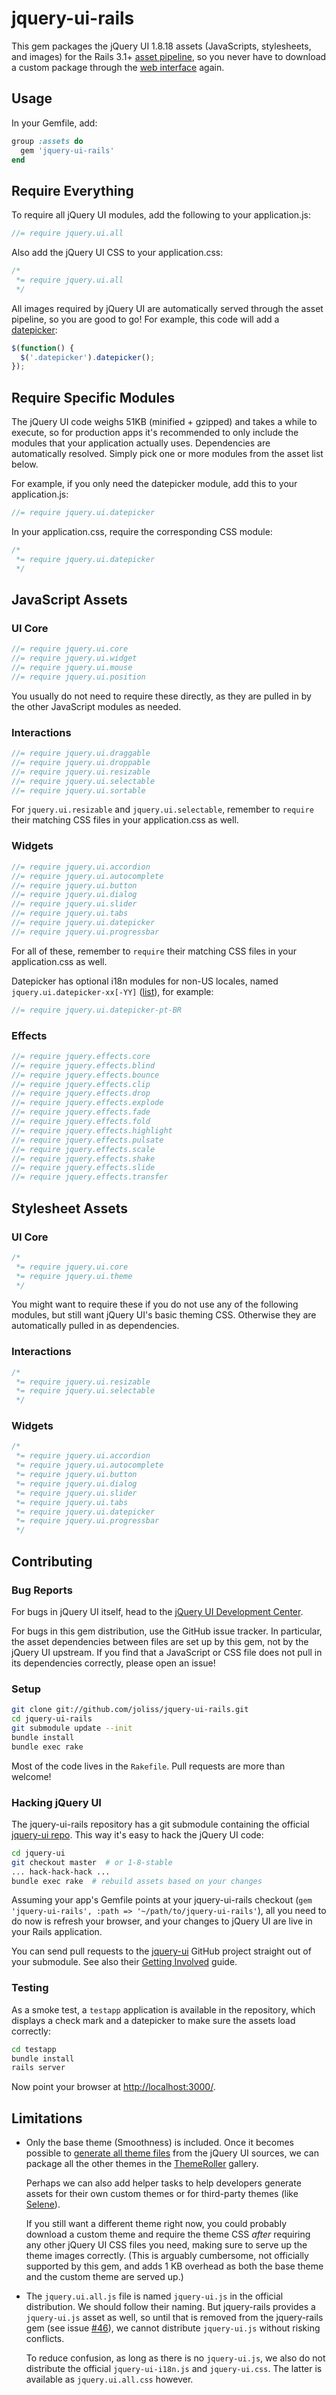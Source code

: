 # jquery-ui-rails

This gem packages the jQuery UI 1.8.18 assets (JavaScripts, stylesheets, and
images) for the Rails 3.1+ [asset
pipeline](http://guides.rubyonrails.org/asset_pipeline.html), so you never have
to download a custom package through the [web
interface](http://jqueryui.com/download) again.

## Usage

In your Gemfile, add:

```ruby
group :assets do
  gem 'jquery-ui-rails'
end
```

## Require Everything

To require all jQuery UI modules, add the following to your application.js:

```javascript
//= require jquery.ui.all
```

Also add the jQuery UI CSS to your application.css:

```css
/*
 *= require jquery.ui.all
 */
```

All images required by jQuery UI are automatically served through the asset
pipeline, so you are good to go! For example, this code will add a
[datepicker](http://jqueryui.com/demos/datepicker/):

```javascript
$(function() {
  $('.datepicker').datepicker();
});
```

## Require Specific Modules

The jQuery UI code weighs 51KB (minified + gzipped) and takes a while to
execute, so for production apps it's recommended to only include the modules
that your application actually uses. Dependencies are automatically resolved.
Simply pick one or more modules from the asset list below.

For example, if you only need the datepicker module, add this to your
application.js:

```javascript
//= require jquery.ui.datepicker
```

In your application.css, require the corresponding CSS module:

```css
/*
 *= require jquery.ui.datepicker
 */
```

## JavaScript Assets

### UI Core

```javascript
//= require jquery.ui.core
//= require jquery.ui.widget
//= require jquery.ui.mouse
//= require jquery.ui.position
```

You usually do not need to require these directly, as they are pulled in by the
other JavaScript modules as needed.

### Interactions

```javascript
//= require jquery.ui.draggable
//= require jquery.ui.droppable
//= require jquery.ui.resizable
//= require jquery.ui.selectable
//= require jquery.ui.sortable
```

For `jquery.ui.resizable` and `jquery.ui.selectable`, remember to `require`
their matching CSS files in your application.css as well.

### Widgets

```javascript
//= require jquery.ui.accordion
//= require jquery.ui.autocomplete
//= require jquery.ui.button
//= require jquery.ui.dialog
//= require jquery.ui.slider
//= require jquery.ui.tabs
//= require jquery.ui.datepicker
//= require jquery.ui.progressbar
```

For all of these, remember to `require` their matching CSS files in your
application.css as well.

Datepicker has optional i18n modules for non-US locales, named
`jquery.ui.datepicker-xx[-YY]`
([list](https://github.com/jquery/jquery-ui/tree/1.8.18/ui/i18n)), for example:

```javascript
//= require jquery.ui.datepicker-pt-BR
```

### Effects

```javascript
//= require jquery.effects.core
//= require jquery.effects.blind
//= require jquery.effects.bounce
//= require jquery.effects.clip
//= require jquery.effects.drop
//= require jquery.effects.explode
//= require jquery.effects.fade
//= require jquery.effects.fold
//= require jquery.effects.highlight
//= require jquery.effects.pulsate
//= require jquery.effects.scale
//= require jquery.effects.shake
//= require jquery.effects.slide
//= require jquery.effects.transfer
```

## Stylesheet Assets

### UI Core

```css
/*
 *= require jquery.ui.core
 *= require jquery.ui.theme
 */
```

You might want to require these if you do not use any of the following modules,
but still want jQuery UI's basic theming CSS. Otherwise they are automatically
pulled in as dependencies.

### Interactions

```css
/*
 *= require jquery.ui.resizable
 *= require jquery.ui.selectable
 */
```

### Widgets

```css
/*
 *= require jquery.ui.accordion
 *= require jquery.ui.autocomplete
 *= require jquery.ui.button
 *= require jquery.ui.dialog
 *= require jquery.ui.slider
 *= require jquery.ui.tabs
 *= require jquery.ui.datepicker
 *= require jquery.ui.progressbar
 */
```

## Contributing

### Bug Reports

For bugs in jQuery UI itself, head to the [jQuery UI Development
Center](http://jqueryui.com/development).

For bugs in this gem distribution, use the GitHub issue tracker. In particular,
the asset dependencies between files are set up by this gem, not by the jQuery
UI upstream. If you find that a JavaScript or CSS file does not pull in its
dependencies correctly, please open an issue!

### Setup

```bash
git clone git://github.com/joliss/jquery-ui-rails.git
cd jquery-ui-rails
git submodule update --init
bundle install
bundle exec rake
```

Most of the code lives in the `Rakefile`. Pull requests are more than welcome!

### Hacking jQuery UI

The jquery-ui-rails repository has a git submodule containing the official
[jquery-ui repo](https://github.com/jquery/jquery-ui). This way it's easy to
hack the jQuery UI code:

```bash
cd jquery-ui
git checkout master  # or 1-8-stable
... hack-hack-hack ...
bundle exec rake  # rebuild assets based on your changes
```

Assuming your app's Gemfile points at your jquery-ui-rails checkout (`gem
'jquery-ui-rails', :path => '~/path/to/jquery-ui-rails'`), all you need to do
now is refresh your browser, and your changes to jQuery UI are live in your
Rails application.

You can send pull requests to the
[jquery-ui](https://github.com/jquery/jquery-ui) GitHub project straight out of
your submodule. See also their
[Getting Involved](http://wiki.jqueryui.com/w/page/35263114/Getting-Involved)
guide.

### Testing

As a smoke test, a `testapp` application is available in the repository, which
displays a check mark and a datepicker to make sure the assets load correctly:

```bash
cd testapp
bundle install
rails server
```

Now point your browser at [http://localhost:3000/](http://localhost:3000/).

## Limitations

*   Only the base theme (Smoothness) is included. Once it becomes possible to
    [generate all theme
    files](https://forum.jquery.com/topic/downloading-bundling-all-themes#14737000003080244)
    from the jQuery UI sources, we can package all the other themes in the
    [ThemeRoller](http://jqueryui.com/themeroller/) gallery.

    Perhaps we can also add helper tasks to help developers generate assets for
    their own custom themes or for third-party themes (like
    [Selene](http://gravityonmars.github.com/Selene/)).

    If you still want a different theme right now, you could probably download
    a custom theme and require the theme CSS *after* requiring any other jQuery
    UI CSS files you need, making sure to serve up the theme images correctly.
    (This is arguably cumbersome, not officially supported by this gem, and
    adds 1 KB overhead as both the base theme and the custom theme are served
    up.)

*   The `jquery.ui.all.js` file is named `jquery-ui.js` in the official
    distribution. We should follow their naming. But jquery-rails provides a
    `jquery-ui.js` asset as well, so until that is removed from the
    jquery-rails gem (see issue
    [#46](https://github.com/rails/jquery-rails/issues/46)), we cannot
    distribute `jquery-ui.js` without risking conflicts.

    To reduce confusion, as long as there is no `jquery-ui.js`, we also do not
    distribute the official `jquery-ui-i18n.js` and `jquery-ui.css`. The latter
    is available as `jquery.ui.all.css` however.
